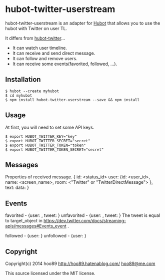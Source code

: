 # hubot-twitter-userstream

hubot-twitter-userstream is an adapter for [Hubot](https://hubot.github.com/) that allows you to use the hubot with Twitter on user TL.

It differs from [hubot-twitter](https://github.com/MathildeLemee/hubot-twitter)...
* It can watch user timeline.
* It can receive and send direct message.
* It can follow and remove users.
* It can receive some events(favorited, followed, ...).

## Installation
    $ hubot --create myhubot
    $ cd myhubot
    $ npm install hubot-twitter-userstream --save && npm install

## Usage
At first, you will need to set some API keys.

    $ export HUBOT_TWITTER_KEY="key"
    $ export HUBOT_TWITTER_SECRET="secret"
    $ export HUBOT_TWITTER_TOKEN="token"
    $ export HUBOT_TWITTER_TOKEN_SECRET="secret"

## Messages
Properties of received message.
{
	id: <status_id>
	user: {id: <user_id>, name: <screen_name>, room: <"Twitter" or "TwitterDirectMessage"> },
	text: <body of message>
	data: <raw object of tweet or direct message>
}

## Events
favorited - {user: <user object to favorited user>, tweet: <favorited tweet>}
unfavorited - {user: <user object to unfavorited user>, tweet: <unfavorited tweet>}
The tweet is equal to target_object in https://dev.twitter.com/docs/streaming-apis/messages#Events_event .

followed - {user: <user object to followed user>}
unfollowed - {user: <user object to followed user>}

## Copyright
Copyright(c) 2014 hoo89 http://hoo89.hatenablog.com/ hoo89@me.com

This source licensed under the MIT license.
